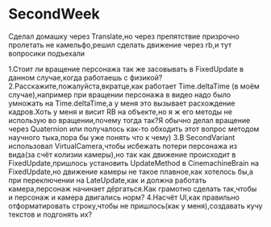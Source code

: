 # SecondWeek

Сделал домашку через Translate,но через препятствие призрочно пролетать не камельфо,решил сделать движение через rb,и тут вопросики подъехали

1.Стоит ли вращение персонажа так же засовывать в FixedUpdate в данном случае,когда работаешь с физикой? 
2.Расскажите,пожалуйста,вкратце,как работает Time.deltaTime (в моём случае),например при вращении персонажа в видео надо было умножать на Time.deltaTime,а у меня это вызывает расхождение кадров.Хоть у меня и висит RB на объекте,но я ж его методы не использую во вращении,почему тогда так?Я обычно делал вращение через Quaternion или получалось как-то обходить этот вопрос методом научного тыка,пора бы уже понять что к чему) 
3.В SecondVariant использовал VirtualCamera,чтобы исбежать потери персонажа из вида(за счёт колизии камеры),но так как движение происходит в FixedUpdate,пришлось установить UpdateMethod в CinemachineBrain на FixedUpdate,но движение камеры не такое плавное,как хотелось бы,а при переключении на LateUpdate,как и должна работать камера,персонаж начинает дёргаться.Как грамотно сделать так,чтобы и персонаж и камера двигались норм?
4.Насчёт UI,как правильно отформатировать строку,чтобы не пришлось(как у меня),создавать кучу текстов и подгонять их?
